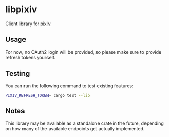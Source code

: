 # libpixiv

Client library for [pixiv](https://pixiv.net)

## Usage

For now, no OAuth2 login will be provided, so please make sure to provide refresh tokens yourself.

## Testing

You can run the following command to test existing features:
```bash
PIXIV_REFRESH_TOKEN= cargo test --lib
```

## Notes

This library may be available as a standalone crate in the future, depending on how many of the available endpoints get actually implemented.